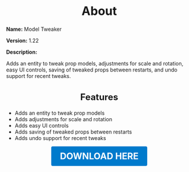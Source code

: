 <h1 style="text-align:center; font-size:2rem; font-weight:bold;">About</h1>

**Name:**
Model Tweaker

**Version:**
1.22

**Description:**

Adds an entity to tweak prop models, adjustments for scale and rotation, easy UI controls, saving of tweaked props between restarts, and undo support for recent tweaks.

<h2 style="text-align:center; font-size:1.5rem; font-weight:bold;">Features</h2>

- Adds an entity to tweak prop models
- Adds adjustments for scale and rotation
- Adds easy UI controls
- Adds saving of tweaked props between restarts
- Adds undo support for recent tweaks





<p align="center"><a href="https://github.com/LiliaFramework/Modules/raw/refs/heads/gh-pages/modeltweaker.zip" style="display:inline-block;padding:12px 24px;font-size:1.5rem;font-weight:bold;text-decoration:none;color:#fff;background-color:var(--md-primary-fg-color,#007acc);border-radius:4px;">DOWNLOAD HERE</a></p>